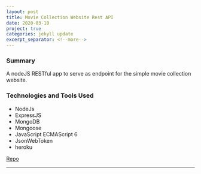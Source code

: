 ```yaml
---
layout: post
title: Movie Collection Website Rest API
date: 2020-03-10
project: true
categories: jekyll update
excerpt_separator: <!--more-->
---
```



### Summary

A nodeJS RESTful app to serve as endpoint for the simple movie collection website.
### Technologies and Tools Used
- NodeJs
- ExpressJS
- MongoDB
- Mongoose
- JavaScript ECMAScript 6
- JsonWebToken
- heroku

<!-- https://movie-website-rest-api.herokuapp.com/ -->
[Repo](https://github.com/kinming92/movie-website-rest-api)

<hr>